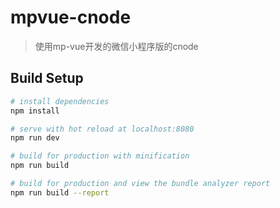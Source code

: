 # mpvue-cnode

> 使用mp-vue开发的微信小程序版的cnode



## Build Setup

``` bash
# install dependencies
npm install

# serve with hot reload at localhost:8080
npm run dev

# build for production with minification
npm run build

# build for production and view the bundle analyzer report
npm run build --report
```
